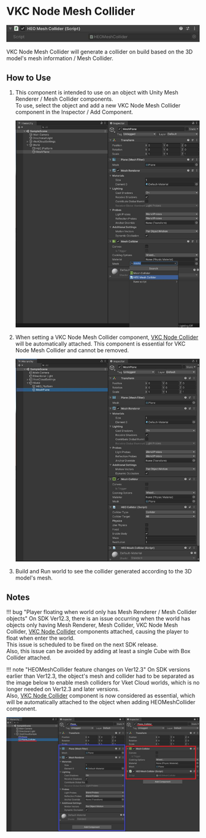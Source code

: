 # VKC Node Mesh Collider

![HEOMeshCollider_1](img/HEOMeshCollider_1.jpg)

VKC Node Mesh Collider will generate a collider on build based on the 3D model's mesh information / Mesh Collider.  

## How to Use

1. This component is intended to use on an object with Unity Mesh Renderer / Mesh Collider components.<br>To use, select the object and add a new VKC Node Mesh Collider component in the Inspector / Add Component.

    ![HEOMeshCollider_2](img/HEOMeshCollider_2.jpg)

2. When setting a VKC Node Mesh Collider component, [VKC Node Collider](./VKCNodeCollider.md) will be automatically attached. This component is essential for VKC Node Mesh Collider and cannot be removed.

    ![HEOMeshCollider_3](img/HEOMeshCollider_3.jpg)

3. Build and Run world to see the collider generated according to the 3D model's mesh.

## Notes

!!! bug "Player floating when world only has Mesh Renderer / Mesh Collider objects"
    On SDK Ver12.3, there is an issue occurring when the world has objects only having Mesh Renderer, Mesh Collider, VKC Node Mesh Collider, [VKC Node Collider](./VKCNodeCollider.md) components attached, causing the player to float when enter the world.<br>
    This issue is scheduled to be fixed on the next SDK release.<br>
    Also, this issue can be avoided by adding at least a single Cube with Box Collider attached.

!!! note "HEOMeshCollider feature changes on Ver12.3"
    On SDK versions earlier than Ver12.3, the object's mesh and collider had to be separated as the image below to enable mesh colliders for Vket Cloud worlds, which is no longer needed on Ver12.3 and later versions.<br>
    Also, [VKC Node Collider](./VKCNodeCollider.md) component is now considered as essential, which will be automatically attached to the object when adding HEOMeshCollider component.

![HEOMeshCollider_4](img/HEOMeshCollider_4.jpg)
